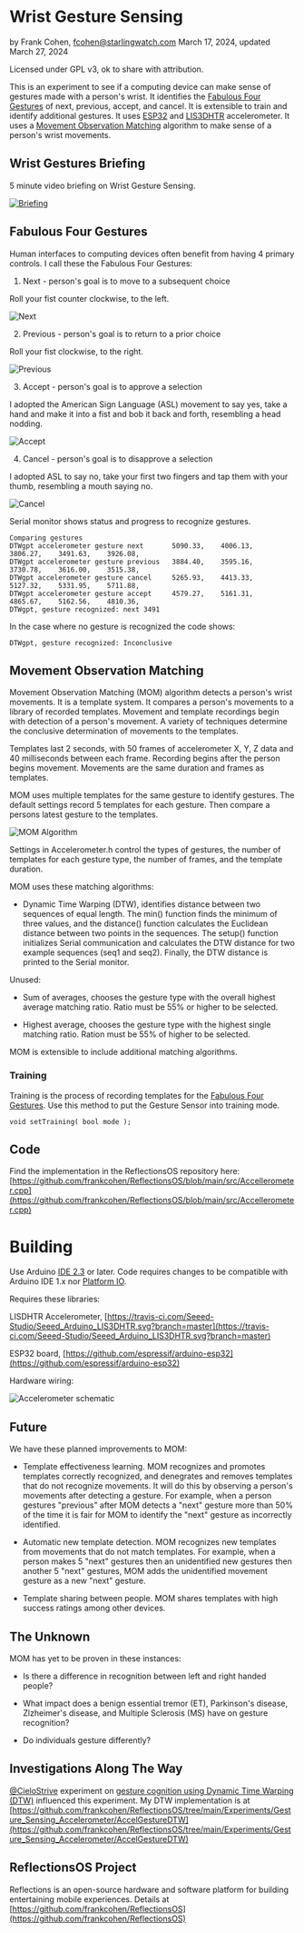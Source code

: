 # Wrist Gesture Sensing
by Frank Cohen, fcohen@starlingwatch.com
March 17, 2024, updated March 27, 2024

Licensed under GPL v3, ok to share with attribution.

This is an experiment to see if a computing device can make sense of gestures made with a person's wrist. It identifies the [Fabulous Four Gestures](#fabulous-four-gestures) of next, previous, accept, and cancel. It is extensible to train and identify additional gestures. It uses [ESP32](https://www.espressif.com/en/products/socs/esp32) and [LIS3DHTR](https://www.digikey.com/en/products/detail/stmicroelectronics/LIS3DHTR/2334338) accelerometer. It uses a [Movement Observation Matching](#movement-observation-matching) algorithm to make sense of a person's wrist movements.

## Wrist Gestures Briefing

5 minute video briefing on Wrist Gesture Sensing.

[![Briefing](https://github.com/frankcohen/ReflectionsOS/blob/main/Experiments/Gesture_Sensing_Accelerometer/Gesture_briefing_title_card.jpg)](https://youtu.be/nNwV_FyjRPc)

## Fabulous Four Gestures

Human interfaces to computing devices often benefit from having 4 primary controls. I call these the Fabulous Four Gestures:

1. Next - person's goal is to move to a subsequent choice

Roll your fist counter clockwise, to the left.

![Next](https://github.com/frankcohen/ReflectionsOS/blob/main/Experiments/Gesture_Sensing_Accelerometer/Next.jpg)

2. Previous - person's goal is to return to a prior choice

Roll your fist clockwise, to the right.

![Previous](https://github.com/frankcohen/ReflectionsOS/blob/main/Experiments/Gesture_Sensing_Accelerometer/Previous.jpg)

3. Accept - person's goal is to approve a selection

I adopted the American Sign Language (ASL) movement to say yes, take a hand and make it into a fist and bob it back and forth, resembling a head nodding. 

![Accept](https://github.com/frankcohen/ReflectionsOS/blob/main/Experiments/Gesture_Sensing_Accelerometer/Accept.jpg)

4. Cancel - person's goal is to disapprove a selection

I adopted ASL to say no, take your first two fingers and tap them with your thumb, resembling a mouth saying no.

![Cancel](https://github.com/frankcohen/ReflectionsOS/blob/main/Experiments/Gesture_Sensing_Accelerometer/Cancel.jpg)

Serial monitor shows status and progress to recognize gestures.

```
Comparing gestures
DTWgpt accelerometer gesture next	    5090.33,	4006.13,	3806.27,	3491.63,	3926.08,	 
DTWgpt accelerometer gesture previous	3884.40,	3595.16,	3730.78,	3616.00,	3515.38,	 
DTWgpt accelerometer gesture cancel	    5265.93,	4413.33,	5127.32,	5331.95,	5711.88,	 
DTWgpt accelerometer gesture accept	    4579.27,	5161.31,	4865.67,	5162.56,	4810.36,	 
DTWgpt, gesture recognized: next 3491
```

In the case where no gesture is recognized the code shows:
```
DTWgpt, gesture recognized: Inconclusive
```

## Movement Observation Matching

Movement Observation Matching (MOM) algorithm detects a person's wrist movements. It is a template system. It compares a person's movements to a library of recorded templates. Movement and template recordings begin with detection of a person's movement. A variety of techniques determine the conclusive determination of movements to the templates. 

Templates last 2 seconds, with 50 frames of accelerometer X, Y, Z data and 40 milliseconds between each frame. Recording begins after the person begins movement. Movements are the same duration and frames as templates.

MOM uses multiple templates for the same gesture to identify gestures. The default settings record 5 templates for each gesture. Then compare a persons latest gesture to the templates.

![MOM Algorithm](https://github.com/frankcohen/ReflectionsOS/blob/main/Experiments/Gesture_Sensing_Accelerometer/MOM_algorithm.jpg)

Settings in Accelerometer.h control the types of gestures, the number of templates for each gesture type, the number of frames, and the template duration.

MOM uses these matching algorithms:

- Dynamic Time Warping (DTW), identifies distance between two sequences of equal length. The min() 
function finds the minimum of three values, and the distance() function calculates the Euclidean distance between two points in the sequences. The setup() function initializes Serial communication and calculates the DTW distance for two example sequences (seq1 and seq2). Finally, the DTW distance is printed to the Serial monitor.

Unused:

- Sum of averages, chooses the gesture type with the overall highest average matching ratio. Ratio must be 55% or higher to be selected.

- Highest average, chooses the gesture type with the highest single matching ratio. Ration must be 55% of higher to be selected.

MOM is extensible to include additional matching algorithms.

### Training

Training is the process of recording templates for the [Fabulous Four Gestures](#fabulous-four-gestures). Use this method to put the Gesture Sensor into training mode.

```
void setTraining( bool mode );
```

## Code

Find the implementation in the ReflectionsOS repository here: [https://github.com/frankcohen/ReflectionsOS/blob/main/src/Accellerometer.cpp](https://github.com/frankcohen/ReflectionsOS/blob/main/src/Accellerometer.cpp)

# Building

Use Arduino [IDE 2.3](https://www.arduino.cc/en/software) or later. Code requires changes to be compatible with Arduino IDE 1.x nor [Platform IO](https://platformio.org/).

Requires these libraries:

LISDHTR Accelerometer, [https://travis-ci.com/Seeed-Studio/Seeed_Arduino_LIS3DHTR.svg?branch=master](https://travis-ci.com/Seeed-Studio/Seeed_Arduino_LIS3DHTR.svg?branch=master)

ESP32 board, [https://github.com/espressif/arduino-esp32](https://github.com/espressif/arduino-esp32)

Hardware wiring:

![Accelerometer schematic](https://github.com/frankcohen/ReflectionsOS/blob/main/Experiments/Gesture_Sensing_Accelerometer/LIS_schematic.jpg)

## Future 

We have these planned improvements to MOM:

- Template effectiveness learning. MOM recognizes and promotes templates correctly recognized, and denegrates and removes templates that do not recognize movements. It will do this by observing a person's movements after detecting a gesture. For example, when a person gestures "previous" after MOM detects a "next" gesture more than 50% of the time it is fair for MOM to identify the "next" gesture as incorrectly identified.

- Automatic new template detection. MOM recognizes new templates from movements that do not match templates. For example, when a person makes 5 "next" gestures then an unidentified new gestures then another 5 "next" gestures, MOM adds the unidentified movement gesture as a new "next" gesture.

- Template sharing between people. MOM shares templates with high success ratings among other devices.

## The Unknown

MOM has yet to be proven in these instances:

- Is there a difference in recognition between left and right handed people?

- What impact does a benign essential tremor (ET), Parkinson's disease, Zlzheimer's disease, and Multiple Sclerosis (MS) have on gesture recognition?

- Do individuals gesture differently?

## Investigations Along The Way

[@CieloStrive](https://github.com/CieloStrive) experiment on [gesture cognition using Dynamic Time Warping (DTW)](https://github.com/CieloStrive/GESTURE-RECOGNITION-DYNAMIC-TIME-WARPING) influenced this experiment. My DTW implementation is at [https://github.com/frankcohen/ReflectionsOS/tree/main/Experiments/Gesture_Sensing_Accelerometer/AccelGestureDTW](https://github.com/frankcohen/ReflectionsOS/tree/main/Experiments/Gesture_Sensing_Accelerometer/AccelGestureDTW)

## ReflectionsOS Project

Reflections is an open-source hardware and software platform for building entertaining mobile experiences. Details at [https://github.com/frankcohen/ReflectionsOS](https://github.com/frankcohen/ReflectionsOS)

